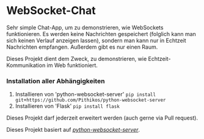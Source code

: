 # WebSocket-Chat
Sehr simple Chat-App, um zu demonstrieren, wie WebSockets funktionieren.
Es werden keine Nachrichten gespeichert (folglich kann man sich keinen Verlauf anzeigen lassen), sondern man kann nur in Echtzeit Nachrichten empfangen. Außerdem gibt es nur einen Raum.

Dieses Projekt dient dem Zweck, zu demonstrieren, wie Echtzeit-Kommunikation im Web funktioniert.

### Installation aller Abhängigkeiten
1. Installieren von 'python-websocket-server'
```pip install git+https://github.com/Pithikos/python-websocket-server```
2. Installieren von 'Flask'
```pip install flask```

Dieses Projekt darf jederzeit erweitert werden (auch gerne via Pull request).

Dieses Projekt basiert auf [*python-websocket-server*](https://github.com/Pithikos/python-websocket-server).